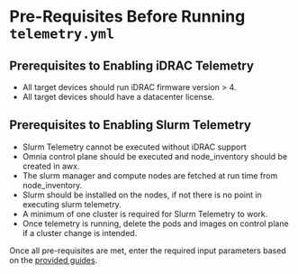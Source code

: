 # Pre-Requisites Before Running `telemetry.yml`

## Prerequisites to Enabling iDRAC Telemetry
* All target devices should run iDRAC firmware version > 4.
* All target devices should have a datacenter license.

## Prerequisites to Enabling Slurm Telemetry
* Slurm Telemetry cannot be executed without iDRAC support
* Omnia control plane should be executed and node_inventory should be created in awx.
* The slurm manager and compute nodes are fetched at run time from node_inventory.
* Slurm should be installed on the nodes, if not there is no point in executing slurm telemetry.
* A minimum of one cluster is required for Slurm Telemetry to work.
* Once telemetry is running, delete the pods and images on control plane if a cluster change is intended.

Once all pre-requisites are met, enter the required input parameters based on the [provided guides](../Input_Parameter_Guide/Telemetry_Visualization_Parameters).